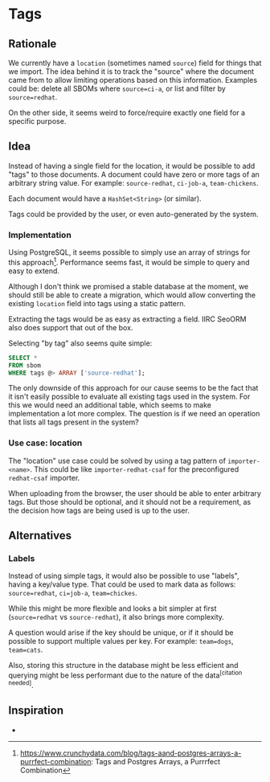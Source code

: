 # Tags

## Rationale

We currently have a `location` (sometimes named `source`) field for things that we import. The idea behind it is to
track the "source" where the document came from to allow limiting operations based on this information. Examples could
be: delete all SBOMs where `source=ci-a`, or list and filter by `source=redhat`.

On the other side, it seems weird to force/require exactly one field for a specific purpose.

## Idea

Instead of having a single field for the location, it would be possible to add "tags" to those documents. A document
could have zero or more tags of an arbitrary string value. For example: `source-redhat`, `ci-job-a`, `team-chickens`.

Each document would have a `HashSet<String>` (or similar).

Tags could be provided by the user, or even auto-generated by the system.

### Implementation

Using PostgreSQL, it seems possible to simply use an array of strings for this approach[^1]. Performance seems fast, it
would be simple to query and easy to extend.

Although I don't think we promised a stable database at the moment, we should still be able to create a migration,
which would allow converting the existing `location` field into tags using a static pattern.

Extracting the tags would be as easy as extracting a field. IIRC SeoORM also does support that out of the box.

Selecting "by tag" also seems quite simple:

```sql
SELECT *
FROM sbom
WHERE tags @> ARRAY ['source-redhat'];
```

The only downside of this approach for our cause seems to be the fact that it isn't easily possible to evaluate all
existing tags used in the system. For this we would need an additional table, which seems to make implementation
a lot more complex. The question is if we need an operation that lists all tags present in the system?

### Use case: location

The "location" use case could be solved by using a tag pattern of `importer-<name>`. This could be
like `importer-redhat-csaf` for the preconfigured `redhat-csaf` importer.

When uploading from the browser, the user should be able to enter arbitrary tags. But those should be optional, and
it should not be a requirement, as the decision how tags are being used is up to the user.

## Alternatives

### Labels

Instead of using simple tags, it would also be possible to use "labels", having a key/value type. That could be used
to mark data as follows: `source=redhat`, `ci=job-a`, `team=chickes`.

While this might be more flexible and looks a bit simpler at first (`source=redhat` vs `source-redhat`), it also brings
more complexity.

A question would arise if the key should be unique, or if it should be possible to support multiple values per key. For
example: `team=dogs`, `team=cats`.

Also, storing this structure in the database might be less efficient and querying might be less performant due to the
nature of the data<sup>[citation needed]</sup>.

## Inspiration

* [^1]: <https://www.crunchydata.com/blog/tags-aand-postgres-arrays-a-purrfect-combination>: Tags and Postgres Arrays, a
  Purrrfect Combination
